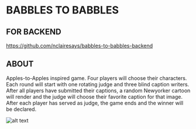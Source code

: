 # BABBLES TO BABBLES
## FOR BACKEND
https://github.com/nclairesays/babbles-to-babbles-backend

## ABOUT
Apples-to-Apples inspired game. 
Four players will choose their characters. Each round will start with one rotating judge and three blind caption writers. After all players have submitted their captions, a random Newyorker cartoon will render and the judge will choose their favorite caption for that image. After each player has served as judge, the game ends and the winner will be declared.

![alt text](https://imgc.artprintimages.com/img/print/two-cave-people-ask-whether-a-cave-drawing-needs-a-caption-title-it-beg-new-yorker-cartoon_u-l-pysh070.jpg?h=900&w=900)
